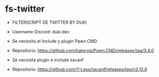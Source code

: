 # fs-twitter
 - FILTERSCRIPT DE TWITTER BY DUKI

 - Username Discord: duki.dev 

 - Se necesita el Include y plugin Pawn.CMD

 - Repositorio: https://github.com/katursis/Pawn.CMD/releases/tag/3.4.0

 - Se necesita plugin e include sscanf

 - Repositorio: https://github.com/Y-Less/sscanf/releases/tag/v2.13.8
